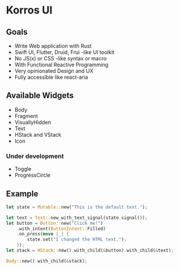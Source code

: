 # Korros UI

## Goals

- Write Web application with Rust
- Swift UI, Flutter, Druid, Frui -like UI toolkit
- No JS(x) or CSS -like syntax or macro
- With Functional Reactive Programming
- Very opinionated Design and UX
- Fully accessible like react-aria

## Available Widgets

- Body
- Fragment
- VisuallyHidden
- Text
- HStack and VStack
- Icon

### Under development

- Toggle
- ProgressCircle

## Example

```rust
let state = Mutable::new("This is the default text.");

let text = Text::new_with_text_signal(state.signal());
let button = Button::new("Click me!")
    .with_intent(ButtonIntent::Filled)
    .on_press(move |_| {
        state.set("I changed the HTML text.");
    });
let stack = HStack::new().with_child(&button).with_child(&text);

Body::new().with_child(&stack);
```
